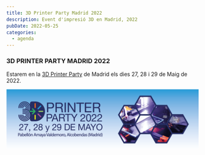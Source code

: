 ```yaml
---
title: 3D Printer Party Madrid 2022
description: Event d'impresió 3D en Madrid, 2022
pubDate: 2022-05-25
categories:
  - agenda
---
```


### 3D PRINTER PARTY MADRID 2022

Estarem en la [3D Printer Party](https://3dprinterparty.es/) de Madrid els dies 27, 28 i 29 de Maig de 2022.

 ![](images/image-1024x320.png)

